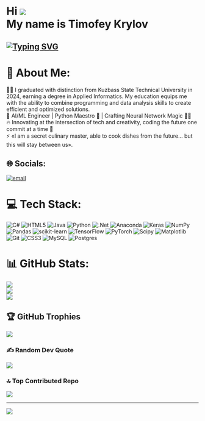Hi ![](https://user-images.githubusercontent.com/18350557/176309783-0785949b-9127-417c-8b55-ab5a4333674e.gif)<br>
My name is Timofey Krylov
==========================================================================================================================================

<a href="https://git.io/typing-svg"><img src="https://readme-typing-svg.demolab.com?font=Fira+Code&pause=1000&width=550&lines=Web+Developer+and+Machine+Learning+Engineer" alt="Typing SVG" /></a>
---------------------------------------------

# 💫 About Me:
👨‍🎓 I graduated with distinction from Kuzbass State Technical University in 2024, earning a degree in Applied Informatics. My education equips me with the ability to combine programming and data analysis skills to create efficient and optimized solutions.<br>🚀 AI/ML Engineer | Python Maestro 🎯 | Crafting Neural Network Magic 🤖✨<br>🔥 Innovating at the intersection of tech and creativity, coding the future one commit at a time 🚀<br>⚡ «I am a secret culinary master, able to cook dishes from the future... but this will stay between us».


## 🌐 Socials:
[![email](https://img.shields.io/badge/Email-D14836?logo=gmail&logoColor=white)](mailto:timofey.krylov.0206@gmail.com) 

# 💻 Tech Stack:
![C#](https://img.shields.io/badge/c%23-%23239120.svg?style=for-the-badge&logo=csharp&logoColor=white) ![HTML5](https://img.shields.io/badge/html5-%23E34F26.svg?style=for-the-badge&logo=html5&logoColor=white) ![Java](https://img.shields.io/badge/java-%23ED8B00.svg?style=for-the-badge&logo=openjdk&logoColor=white) ![Python](https://img.shields.io/badge/python-3670A0?style=for-the-badge&logo=python&logoColor=ffdd54) ![.Net](https://img.shields.io/badge/.NET-5C2D91?style=for-the-badge&logo=.net&logoColor=white) ![Anaconda](https://img.shields.io/badge/Anaconda-%2344A833.svg?style=for-the-badge&logo=anaconda&logoColor=white) ![Keras](https://img.shields.io/badge/Keras-%23D00000.svg?style=for-the-badge&logo=Keras&logoColor=white) ![NumPy](https://img.shields.io/badge/numpy-%23013243.svg?style=for-the-badge&logo=numpy&logoColor=white) ![Pandas](https://img.shields.io/badge/pandas-%23150458.svg?style=for-the-badge&logo=pandas&logoColor=white) ![scikit-learn](https://img.shields.io/badge/scikit--learn-%23F7931E.svg?style=for-the-badge&logo=scikit-learn&logoColor=white) ![TensorFlow](https://img.shields.io/badge/TensorFlow-%23FF6F00.svg?style=for-the-badge&logo=TensorFlow&logoColor=white) ![PyTorch](https://img.shields.io/badge/PyTorch-%23EE4C2C.svg?style=for-the-badge&logo=PyTorch&logoColor=white) ![Scipy](https://img.shields.io/badge/SciPy-%230C55A5.svg?style=for-the-badge&logo=scipy&logoColor=%white) ![Matplotlib](https://img.shields.io/badge/Matplotlib-%23ffffff.svg?style=for-the-badge&logo=Matplotlib&logoColor=black) ![Git](https://img.shields.io/badge/git-%23F05033.svg?style=for-the-badge&logo=git&logoColor=white) ![CSS3](https://img.shields.io/badge/css3-%231572B6.svg?style=for-the-badge&logo=css3&logoColor=white) ![MySQL](https://img.shields.io/badge/mysql-4479A1.svg?style=for-the-badge&logo=mysql&logoColor=white) ![Postgres](https://img.shields.io/badge/postgres-%23316192.svg?style=for-the-badge&logo=postgresql&logoColor=white)
# 📊 GitHub Stats:
![](https://github-readme-stats.vercel.app/api?username=GZGef&theme=radical&hide_border=false&include_all_commits=true&count_private=true)<br/>
![](https://nirzak-streak-stats.vercel.app/?user=GZGef&theme=radical&hide_border=false)<br/>
![](https://github-readme-stats.vercel.app/api/top-langs/?username=GZGef&theme=radical&hide_border=false&include_all_commits=true&count_private=true&layout=compact)

## 🏆 GitHub Trophies
![](https://github-profile-trophy.vercel.app/?username=GZGef&theme=radical&no-frame=false&no-bg=false&margin-w=4)

### ✍️ Random Dev Quote
![](https://quotes-github-readme.vercel.app/api?type=vetical&theme=radical)

### 🔝 Top Contributed Repo
![](https://github-contributor-stats.vercel.app/api?username=GZGef&limit=5&theme=dark&combine_all_yearly_contributions=true)

---
[![](https://visitcount.itsvg.in/api?id=GZGef&icon=0&color=0)](https://visitcount.itsvg.in)

<!-- Proudly created with GPRM ( https://gprm.itsvg.in ) -->
